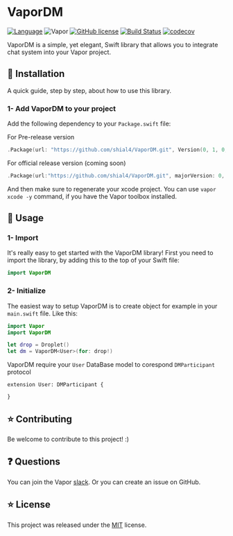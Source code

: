 # VaporDM

[![Language](https://img.shields.io/badge/Swift-3.1-brightgreen.svg)](http://swift.org)
![Vapor](https://img.shields.io/badge/Vapor-1.0-green.svg)
[![GitHub license](https://img.shields.io/badge/license-MIT-blue.svg)](https://raw.githubusercontent.com/shial4/VaporDM/master/license)
[![Build Status](https://travis-ci.org/shial4/VaporDM.svg?branch=master)](https://travis-ci.org/shial4/VaporDM)
[![codecov](https://codecov.io/gh/shial4/VaporDM/branch/master/graph/badge.svg)](https://codecov.io/gh/shial4/VaporDM)

VaporDM is a simple, yet elegant, Swift library that allows you to integrate chat system into your Vapor project.

## 🔧 Installation

A quick guide, step by step, about how to use this library.

### 1- Add VaporDM to your project

Add the following dependency to your `Package.swift` file:

For Pre-release version
```swift
.Package(url: "https://github.com/shial4/VaporDM.git", Version(0, 1, 0, prereleaseIdentifiers: ["alpha", "2"]))
```

For official release version (coming soon)
```swift
.Package(url:"https://github.com/shial4/VaporDM.git", majorVersion: 0, minor: 1)
```

And then make sure to regenerate your xcode project. You can use `vapor xcode -y` command, if you have the Vapor toolbox installed.

## 🚀 Usage

### 1- Import

It's really easy to get started with the VaporDM library! First you need to import the library, by adding this to the top of your Swift file:
```swift
import VaporDM
```

### 2- Initialize

The easiest way to setup VaporDM is to create object for example in your `main.swift` file. Like this:
```swift
import Vapor
import VaporDM

let drop = Droplet()
let dm = VaporDM<User>(for: drop!)
```
VaporDM require your `User` DataBase model to corespond `DMParticipant` protocol
```
extension User: DMParticipant {
    
}
```

## ⭐ Contributing

Be welcome to contribute to this project! :)

## ❓ Questions

You can join the Vapor [slack](http://vapor.team). Or you can create an issue on GitHub.

## ⭐ License

This project was released under the [MIT](license) license.

